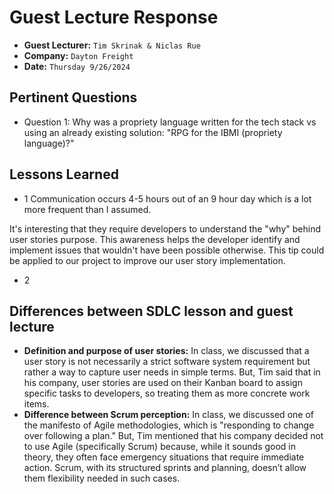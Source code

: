 # Guest Lecture Response
* **Guest Lecturer:** `Tim Skrinak & Niclas Rue`
* **Company:** `Dayton Freight`
* **Date:** `Thursday 9/26/2024`

## Pertinent Questions
* Question 1: Why was a propriety language written for the tech stack vs using an already existing solution: "RPG for the IBMI (propriety language)?"

## Lessons Learned
* 1
Communication occurs 4-5 hours out of an 9 hour day which is a lot more frequent than I assumed.

It's interesting that they require developers to understand the "why" behind user stories purpose. This awareness helps the developer identify and implement issues that wouldn't have been possible otherwise. This tip could be applied to our project to improve our user story implementation.

* 2

## Differences between SDLC lesson and guest lecture
 * **Definition and purpose of user stories:** In class, we discussed that a user story is not necessarily a strict software system requirement but rather a way to capture user needs in simple terms.
   But, Tim said that in his  company, user stories are used on their Kanban board to assign specific tasks to developers, so treating them as more concrete work items.
 * **Difference between Scrum perception:** In class, we discussed one of the manifesto of Agile methodologies, which is "responding to change over following a plan."
   But, Tim mentioned that his company decided not to use Agile (specifically Scrum) because, while it sounds good in theory, they often face emergency situations that require immediate action. Scrum, with its structured sprints and planning, doesn’t allow them flexibility needed in such cases. 

